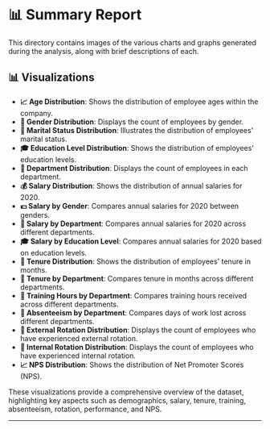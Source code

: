 # 📊 Summary Report

This directory contains images of the various charts and graphs generated during the analysis, along with brief descriptions of each.

## 📊 Visualizations

- **📈 Age Distribution**: Shows the distribution of employee ages within the company.
- **👥 Gender Distribution**: Displays the count of employees by gender.
- **💍 Marital Status Distribution**: Illustrates the distribution of employees' marital status.
- **🎓 Education Level Distribution**: Shows the distribution of employees' education levels.
- **🏢 Department Distribution**: Displays the count of employees in each department.
- **💰 Salary Distribution**: Shows the distribution of annual salaries for 2020.
- **💵 Salary by Gender**: Compares annual salaries for 2020 between genders.
- **🏢 Salary by Department**: Compares annual salaries for 2020 across different departments.
- **🎓 Salary by Education Level**: Compares annual salaries for 2020 based on education levels.
- **📅 Tenure Distribution**: Shows the distribution of employees' tenure in months.
- **🏢 Tenure by Department**: Compares tenure in months across different departments.
- **🏢 Training Hours by Department**: Compares training hours received across different departments.
- **🏢 Absenteeism by Department**: Compares days of work lost across different departments.
- **🔄 External Rotation Distribution**: Displays the count of employees who have experienced external rotation.
- **🔄 Internal Rotation Distribution**: Displays the count of employees who have experienced internal rotation.
- **📈 NPS Distribution**: Shows the distribution of Net Promoter Scores (NPS).

These visualizations provide a comprehensive overview of the dataset, highlighting key aspects such as demographics, salary, tenure, training, absenteeism, rotation, performance, and NPS.

---